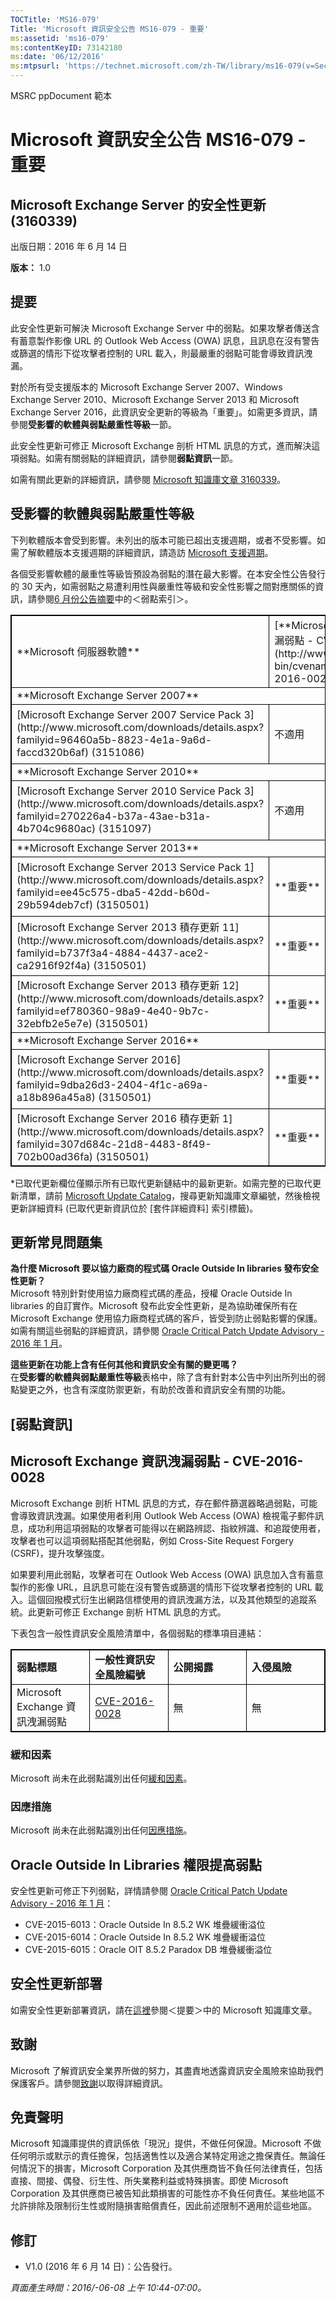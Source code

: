 ```yaml
---
TOCTitle: 'MS16-079'
Title: 'Microsoft 資訊安全公告 MS16-079 - 重要'
ms:assetid: 'ms16-079'
ms:contentKeyID: 73142180
ms:date: '06/12/2016'
ms:mtpsurl: 'https://technet.microsoft.com/zh-TW/library/ms16-079(v=Security.10)'
---
```


MSRC ppDocument 範本

Microsoft 資訊安全公告 MS16-079 - 重要
======================================

Microsoft Exchange Server 的安全性更新 (3160339)
------------------------------------------------

出版日期：2016 年 6 月 14 日

**版本：** 1.0

提要
----

<span id="sectionToggle0"></span>
此安全性更新可解決 Microsoft Exchange Server 中的弱點。如果攻擊者傳送含有蓄意製作影像 URL 的 Outlook Web Access (OWA) 訊息，且訊息在沒有警告或篩選的情形下從攻擊者控制的 URL 載入，則最嚴重的弱點可能會導致資訊洩漏。

對於所有受支援版本的 Microsoft Exchange Server 2007、Windows Exchange Server 2010、Microsoft Exchange Server 2013 和 Microsoft Exchange Server 2016，此資訊安全更新的等級為「重要」。如需更多資訊，請參閱**受影響的軟體與弱點嚴重性等級**一節。

此安全性更新可修正 Microsoft Exchange 剖析 HTML 訊息的方式，進而解決這項弱點。如需有關弱點的詳細資訊，請參閱**弱點資訊**一節。

<span id="KBArticle"></span>
如需有關此更新的詳細資訊，請參閱 [Microsoft 知識庫文章 3160339](https://support.microsoft.com/zh-tw/kb/3160339)。

受影響的軟體與弱點嚴重性等級
----------------------------

<span id="sectionToggle1"></span>
下列軟體版本會受到影響。未列出的版本可能已超出支援週期，或者不受影響。如需了解軟體版本支援週期的詳細資訊，請造訪 [Microsoft 支援週期](https://support.microsoft.com/zh-tw/lifecycle)。

各個受影響軟體的嚴重性等級皆預設為弱點的潛在最大影響。在本安全性公告發行的 30 天內，如需弱點之易遭利用性與嚴重性等級和安全性影響之間對應關係的資訊，請參閱[6 月份公告摘要](https://technet.microsoft.com/zh-tw/library/security/ms16-jun)中的＜弱點索引＞。

<p></p> 
<table style="border:1px solid black;">
<tr>
<td style="border:1px solid black;">
**Microsoft 伺服器軟體**

</td>
<td style="border:1px solid black;">
[**Microsoft Exchange 資訊洩漏弱點 - CVE-2016-0028**](http://www.cve.mitre.org/cgi-bin/cvename.cgi?name=cve-2016-0028)

</td>
<td style="border:1px solid black;">
[**Oracle Outside In Libraries 權限提高弱點：  
CVE-2015-6013  
CVE-2015-6014  
CVE-2015-6015**](http://www.oracle.com/technetwork/topics/security/cpujan2016-2367955.html)

</td>
<td style="border:1px solid black;">
**已取代 更新\***

</td>
</tr>
<tr>
<td style="border:1px solid black;" colspan="4">
**Microsoft Exchange Server 2007**

</td>
</tr>
<tr>
<td style="border:1px solid black;">
[Microsoft Exchange Server 2007 Service Pack 3](http://www.microsoft.com/downloads/details.aspx?familyid=96460a5b-8823-4e1a-9a6d-faccd320b6af)  
(3151086)

</td>
<td style="border:1px solid black;">
不適用

</td>
<td style="border:1px solid black;">
**重要**   
權限提高

</td>
<td style="border:1px solid black;">
[MS14-075](https://technet.microsoft.com/zh-tw/library/security/ms14-075) 中的 2996150

</td>
</tr>
<tr>
<td style="border:1px solid black;" colspan="4">
**Microsoft Exchange Server 2010**

</td>
</tr>
<tr>
<td style="border:1px solid black;">
[Microsoft Exchange Server 2010 Service Pack 3](http://www.microsoft.com/downloads/details.aspx?familyid=270226a4-b37a-43ae-b31a-4b704c9680ac)  
(3151097)

</td>
<td style="border:1px solid black;">
不適用

</td>
<td style="border:1px solid black;">
**重要**   
權限提高

</td>
<td style="border:1px solid black;">
[MS14-075](https://technet.microsoft.com/zh-tw/library/security/ms14-075) 中的 2986475

</td>
</tr>
<tr>
<td style="border:1px solid black;" colspan="4">
**Microsoft Exchange Server 2013**

</td>
</tr>
<tr>
<td style="border:1px solid black;">
[Microsoft Exchange Server 2013 Service Pack 1](http://www.microsoft.com/downloads/details.aspx?familyid=ee45c575-dba5-42dd-b60d-29b594deb7cf)  
(3150501)

</td>
<td style="border:1px solid black;">
**重要**   
資訊洩漏

</td>
<td style="border:1px solid black;">
**重要**   
權限提高

</td>
<td style="border:1px solid black;">
[MS16-010](https://technet.microsoft.com/zh-tw/library/security/ms16-010) 中的 3124557

</td>
</tr>
<tr>
<td style="border:1px solid black;">
[Microsoft Exchange Server 2013 積存更新 11](http://www.microsoft.com/downloads/details.aspx?familyid=b737f3a4-4884-4437-ace2-ca2916f92f4a)  
(3150501)

</td>
<td style="border:1px solid black;">
**重要**   
資訊洩漏

</td>
<td style="border:1px solid black;">
**重要**   
權限提高

</td>
<td style="border:1px solid black;">
[MS16-010](https://technet.microsoft.com/zh-tw/library/security/ms16-010) 中的 3124557

</td>
</tr>
<tr>
<td style="border:1px solid black;">
[Microsoft Exchange Server 2013 積存更新 12](http://www.microsoft.com/downloads/details.aspx?familyid=ef780360-98a9-4e40-9b7c-32ebfb2e5e7e)  
(3150501)

</td>
<td style="border:1px solid black;">
**重要**   
資訊洩漏

</td>
<td style="border:1px solid black;">
**重要**   
權限提高

</td>
<td style="border:1px solid black;">
None

</td>
</tr>
<tr>
<td style="border:1px solid black;" colspan="4">
**Microsoft Exchange Server 2016**

</td>
</tr>
<tr>
<td style="border:1px solid black;">
[Microsoft Exchange Server 2016](http://www.microsoft.com/downloads/details.aspx?familyid=9dba26d3-2404-4f1c-a69a-a18b896a45a8)  
(3150501)

</td>
<td style="border:1px solid black;">
**重要**   
資訊洩漏

</td>
<td style="border:1px solid black;">
**重要**   
權限提高

</td>
<td style="border:1px solid black;">
[MS16-010](https://technet.microsoft.com/zh-tw/library/security/ms16-010) 中的 3124557

</td>
</tr>
<tr>
<td style="border:1px solid black;">
[Microsoft Exchange Server 2016 積存更新 1](http://www.microsoft.com/downloads/details.aspx?familyid=307d684c-21d8-4483-8f49-702b00ad36fa)  
(3150501)

</td>
<td style="border:1px solid black;">
**重要**   
資訊洩漏

</td>
<td style="border:1px solid black;">
**重要**   
權限提高

</td>
<td style="border:1px solid black;">
無

</td>
</tr>
</table>
 
\*已取代更新欄位僅顯示所有已取代更新鏈結中的最新更新。如需完整的已取代更新清單，請前 [Microsoft Update Catalog](http://catalog.update.microsoft.com/v7/site/home.aspx)，搜尋更新知識庫文章編號，然後檢視更新詳細資料 (已取代更新資訊位於 \[套件詳細資料\] 索引標籤)。

更新常見問題集
--------------

<span id="sectionToggle2"></span>
**為什麼 Microsoft 要以協力廠商的程式碼 Oracle Outside In libraries 發布安全性更新？**  
Microsoft 特別針對使用協力廠商程式碼的產品，授權 Oracle Outside In libraries 的自訂實作。Microsoft 發布此安全性更新，是為協助確保所有在 Microsoft Exchange 使用協力廠商程式碼的客戶，皆受到防止弱點影響的保護。如需有關這些弱點的詳細資訊，請參閱 [Oracle Critical Patch Update Advisory - 2016 年 1 月](http://www.oracle.com/technetwork/topics/security/cpujan2016-2367955.html)。

**這些更新在功能上含有任何其他和資訊安全有關的變更嗎？**  
在**受影響的軟體與弱點嚴重性等級**表格中，除了含有針對本公告中列出所列出的弱點變更之外，也含有深度防禦更新，有助於改善和資訊安全有關的功能。

\[弱點資訊\]
------------

<span id="sectionToggle3"></span>
Microsoft Exchange 資訊洩漏弱點 - CVE-2016-0028
-----------------------------------------------

Microsoft Exchange 剖析 HTML 訊息的方式，存在郵件篩選器略過弱點，可能會導致資訊洩漏。如果使用者利用 Outlook Web Access (OWA) 檢視電子郵件訊息，成功利用這項弱點的攻擊者可能得以在網路辨認、指紋辨識、和追蹤使用者，攻擊者也可以這項弱點搭配其他弱點，例如 Cross-Site Request Forgery (CSRF)，提升攻擊強度。

如果要利用此弱點，攻擊者可在 Outlook Web Access (OWA) 訊息加入含有蓄意製作的影像 URL，且訊息可能在沒有警告或篩選的情形下從攻擊者控制的 URL 載入。這個回撥模式衍生出網路信標使用的資訊洩漏方法，以及其他類型的追蹤系統。此更新可修正 Exchange 剖析 HTML 訊息的方式。

下表包含一般性資訊安全風險清單中，各個弱點的標準項目連結：

<p></p> 
<table style="border:1px solid black;">
<colgroup>
<col width="25%" />
<col width="25%" />
<col width="25%" />
<col width="25%" />
</colgroup>
<tbody>
<tr class="odd">
<td style="border:1px solid black;"><strong>弱點標題</strong></td>
<td style="border:1px solid black;"><strong>一般性資訊安全風險編號</strong></td>
<td style="border:1px solid black;"><strong>公開揭露</strong></td>
<td style="border:1px solid black;"><strong>入侵風險</strong></td>
</tr>
<tr class="even">
<td style="border:1px solid black;">Microsoft Exchange 資訊洩漏弱點</td>
<td style="border:1px solid black;"><a href="http://www.cve.mitre.org/cgi-bin/cvename.cgi?name=cve-2016-0028">CVE-2016-0028</a></td>
<td style="border:1px solid black;">無</td>
<td style="border:1px solid black;">無</td>
</tr>
</tbody>
</table>
  
### 緩和因素
  
Microsoft 尚未在此弱點識別出任何[緩和因素](https://technet.microsoft.com/zh-tw/library/security/dn848375.aspx)。
  
### 因應措施
  
Microsoft 尚未在此弱點識別出任何[因應措施](https://technet.microsoft.com/zh-tw/library/security/dn848375.aspx)。
  
Oracle Outside In Libraries 權限提高弱點  
----------------------------------------
  
安全性更新可修正下列弱點，詳情請參閱 [Oracle Critical Patch Update Advisory - 2016 年 1 月](http://www.oracle.com/technetwork/topics/security/cpujan2016-2367955.html)：
  
-   CVE-2015-6013：Oracle Outside In 8.5.2 WK 堆疊緩衝溢位  
-   CVE-2015-6014：Oracle Outside In 8.5.2 WK 堆疊緩衝溢位  
-   CVE-2015-6015：Oracle OIT 8.5.2 Paradox DB 堆疊緩衝溢位
  
安全性更新部署  
--------------
  
<span id="sectionToggle4"></span>
如需安全性更新部署資訊，請在[這裡](#kbarticle)參閱＜提要＞中的 Microsoft 知識庫文章。
  
致謝  
----
  
<span id="sectionToggle5"></span>
Microsoft 了解資訊安全業界所做的努力，其盡責地透露資訊安全風險來協助我們保護客戶。請參閱[致謝](https://technet.microsoft.com/zh-tw/library/security/mt674627.aspx)以取得詳細資訊。
  
免責聲明  
--------
  
<span id="sectionToggle6"></span>
Microsoft 知識庫提供的資訊係依「現況」提供，不做任何保證。Microsoft 不做任何明示或默示的責任擔保，包括適售性以及適合某特定用途之擔保責任。無論任何情況下的損害，Microsoft Corporation 及其供應商皆不負任何法律責任，包括直接、間接、偶發、衍生性、所失業務利益或特殊損害。即使 Microsoft Corporation 及其供應商已被告知此類損害的可能性亦不負任何責任。某些地區不允許排除及限制衍生性或附隨損害賠償責任，因此前述限制不適用於這些地區。
  
修訂  
----
  
<span id="sectionToggle7"></span>
-   V1.0 (2016 年 6 月 14 日)：公告發行。
  
*頁面產生時間：2016/-06-08 上午 10:44-07:00。*
